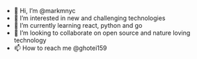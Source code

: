 - 👋 Hi, I’m @markmnyc
- 👀 I’m interested in new and challenging technologies
- 🌱 I’m currently learning react, python and go
- 💞️ I’m looking to collaborate on open source and nature loving technology
- 📫 How to reach me @ghotei159

<!---
markmnyc/markmnyc is a ✨ special ✨ repository because its `README.md` (this file) appears on your GitHub profile.
You can click the Preview link to take a look at your changes.
--->

